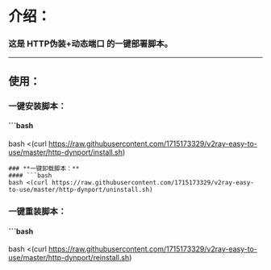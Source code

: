 # 介绍：
### 这是 **HTTP伪装+动态端口** 的一键部署脚本。
- - -
## 使用：
### **一键安装脚本：**
#### ```bash
bash <(curl https://raw.githubusercontent.com/1715173329/v2ray-easy-to-use/master/http-dynport/install.sh)
```
### **一键卸载脚本：**
#### ```bash
bash <(curl https://raw.githubusercontent.com/1715173329/v2ray-easy-to-use/master/http-dynport/uninstall.sh)
```
### **一键重装脚本：** <br />
#### ```bash
bash <(curl https://raw.githubusercontent.com/1715173329/v2ray-easy-to-use/master/http-dynport/reinstall.sh)
```

